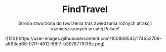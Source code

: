 <h1 align="center">FindTravel<br></h1>
<p align="center">Strona stworzona do tworzenia tras zwiedzania różnych atrakcji rozmieszczonych w całej Polsce!</p>
![123](https://user-images.githubusercontent.com/100869542/174652709-a693ed68-07f1-4912-88f7-b39787797f9c.png)
